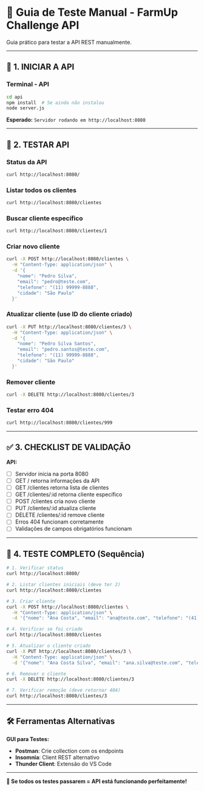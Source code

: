 # 🧪 Guia de Teste Manual - FarmUp Challenge API

Guia prático para testar a API REST manualmente.

---

## 🚀 1. INICIAR A API

### Terminal - API
```bash
cd api
npm install  # Se ainda não instalou
node server.js
```
**Esperado:** `Servidor rodando em http://localhost:8080`

---

## 🧪 2. TESTAR API

### Status da API
```bash
curl http://localhost:8080/
```

### Listar todos os clientes
```bash
curl http://localhost:8080/clientes
```

### Buscar cliente específico
```bash
curl http://localhost:8080/clientes/1
```

### Criar novo cliente
```bash
curl -X POST http://localhost:8080/clientes \
  -H "Content-Type: application/json" \
  -d '{
    "nome": "Pedro Silva",
    "email": "pedro@teste.com",
    "telefone": "(11) 99999-8888",
    "cidade": "São Paulo"
  }'
```

### Atualizar cliente (use ID do cliente criado)
```bash
curl -X PUT http://localhost:8080/clientes/3 \
  -H "Content-Type: application/json" \
  -d '{
    "nome": "Pedro Silva Santos",
    "email": "pedro.santos@teste.com", 
    "telefone": "(11) 99999-8888",
    "cidade": "São Paulo"
  }'
```

### Remover cliente
```bash
curl -X DELETE http://localhost:8080/clientes/3
```

### Testar erro 404
```bash
curl http://localhost:8080/clientes/999
```

---

## ✅ 3. CHECKLIST DE VALIDAÇÃO

**API:**
- [ ] Servidor inicia na porta 8080  
- [ ] GET / retorna informações da API
- [ ] GET /clientes retorna lista de clientes
- [ ] GET /clientes/:id retorna cliente específico
- [ ] POST /clientes cria novo cliente
- [ ] PUT /clientes/:id atualiza cliente
- [ ] DELETE /clientes/:id remove cliente
- [ ] Erros 404 funcionam corretamente
- [ ] Validações de campos obrigatórios funcionam

---

## 🔄 4. TESTE COMPLETO (Sequência)

```bash
# 1. Verificar status
curl http://localhost:8080/

# 2. Listar clientes iniciais (deve ter 2)
curl http://localhost:8080/clientes

# 3. Criar cliente
curl -X POST http://localhost:8080/clientes \
  -H "Content-Type: application/json" \
  -d '{"nome": "Ana Costa", "email": "ana@teste.com", "telefone": "(41) 88888-7777", "cidade": "Curitiba"}'

# 4. Verificar se foi criado
curl http://localhost:8080/clientes

# 5. Atualizar o cliente criado
curl -X PUT http://localhost:8080/clientes/3 \
  -H "Content-Type: application/json" \
  -d '{"nome": "Ana Costa Silva", "email": "ana.silva@teste.com", "telefone": "(41) 88888-7777", "cidade": "Curitiba"}'

# 6. Remover o cliente
curl -X DELETE http://localhost:8080/clientes/3

# 7. Verificar remoção (deve retornar 404)
curl http://localhost:8080/clientes/3
```

---

## 🛠️ Ferramentas Alternativas

**GUI para Testes:**
- **Postman**: Crie collection com os endpoints
- **Insomnia**: Client REST alternativo  
- **Thunder Client**: Extensão do VS Code

---

**🎯 Se todos os testes passarem = API está funcionando perfeitamente!**